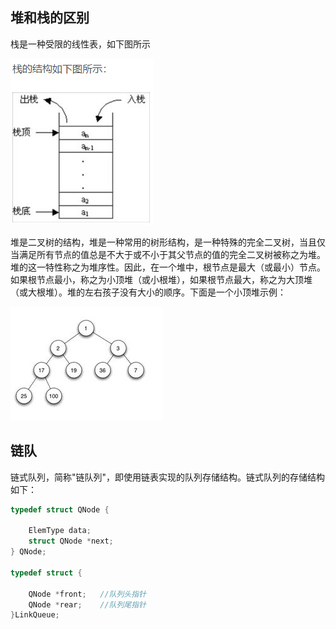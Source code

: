 ## 堆和栈的区别

栈是一种受限的线性表，如下图所示

![img](images/V4DSX.png)

堆是二叉树的结构，堆是一种常用的树形结构，是一种特殊的完全二叉树，当且仅当满足所有节点的值总是不大于或不小于其父节点的值的完全二叉树被称之为堆。堆的这一特性称之为堆序性。因此，在一个堆中，根节点是最大（或最小）节点。如果根节点最小，称之为小顶堆（或小根堆），如果根节点最大，称之为大顶堆（或大根堆）。堆的左右孩子没有大小的顺序。下面是一个小顶堆示例：

![img](images/V4dK1.png)

## 链队

链式队列，简称"链队列"，即使用链表实现的队列存储结构。链式队列的存储结构如下：

```cpp
typedef struct QNode {
  
    ElemType data;
    struct QNode *next;
} QNode;

typedef struct {
  
    QNode *front;   //队列头指针
    QNode *rear;    //队列尾指针
}LinkQueue;
```

